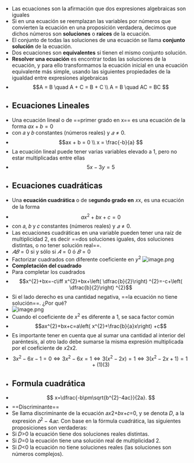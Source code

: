 - Las ecuaciones son la afirmación que dos expresiones algebraicas son iguales
- Si en una ecuación se reemplazan las variables por números que convierten la ecuación en una proposición verdadera, decimos que dichos números son **soluciones** o **raı́ces** de la ecuación.
- El conjunto de todas las soluciones de una ecuación se llama **conjunto solución** de la ecuación.
- Dos ecuaciones son **equivalentes** si tienen el mismo conjunto solución.
- **Resolver una ecuación** es encontrar todas las soluciones de la ecuación, y para ello transformamos la ecuación inicial en una ecuación equivalente más simple, usando las siguientes propiedades de la igualdad entre expresiones algebraicas
- $$A = B  \quad A + C = B + C \\
  A = B  \quad AC = BC
  $$
- ## Ecuaciones Lineales
- Una ecuación lineal o de ==primer grado en x== es una ecuación de la forma $ax + b = 0$
- con 𝑎 y 𝑏 constantes (números reales) y $𝑎≠0.$
- $$ax + b = 0 \\ 
  x = \frac{-b}{a}
  $$
- La ecuación lineal puede tener varias variables elevado a 1, pero no estar multiplicadas entre ellas
- $$5x - 3y = 5$$
- ## Ecuaciones cuadráticas
- Una **ecuación cuadrática** o de s**egundo grado en** 𝑥x, es una ecuación de la forma
- $$ax^2 + bx + c = 0$$
- con 𝑎, 𝑏 y 𝑐 constantes (números reales) y $𝑎≠0$.
- Las ecuaciones cuadráticas en una variable pueden tener una raı́z de multiplicidad 2, es decir ==dos soluciones iguales, dos soluciones distintas, o no tener solución real==.
- $𝐴𝐵=0$ si y sólo si $𝐴=0$ ó $𝐵=0$
- Factorizar cuadrados con diferente coeficiente en $y^2$ ![image.png](../assets/image_1663691070169_0.png)
- **Completación del cuadrado**
- Para completar los cuadrados
- $$x^{2}+bx=-c\iff x^{2}+bx+\left( \dfrac{b}{2}\right) ^{2}=-c+\left( \dfrac{b}{2}\right) ^{2}$$
- Si el lado derecho es una cantidad negativa, ==la ecuación no tiene solución==. ¿Por qué?
- ![image.png](../assets/image_1663692633794_0.png)
- Cuando el coeficiente de $x^2$ es diferente a 1, se saca factor común
- $$ax^{2}+bx+c=a\left( x^{2}+\frac{b}{a}x\right) +c$$
- Es importante tener en cuenta que al sumar una cantidad al interior del paréntesis, al otro lado debe sumarse la misma expresión multiplicada por el coeficiente de 𝑥2x2.
- $$3x^{2}-6x-1=0\Longleftrightarrow3x^{2}-6x=1\Longleftrightarrow 3\left( x^{2}-2x\right) =1\Longleftrightarrow3\left( x^{2}-2x+1\right) =1+(1)(3)
  $$
- ## Formula cuadrática
- $$
  x=\dfrac{-b\pm\sqrt{b^{2}-4ac}}{2a}.
  $$
- ==Discriminante==
- Se llama discriminante de la ecuación 𝑎𝑥2+𝑏𝑥+𝑐=0, y se denota 𝐷, a la expresión $𝑏^2−4𝑎𝑐$. Con base en la fórmula cuadrática, las siguientes proposiciones son verdaderas:
- Si 𝐷>0 la ecuación tiene dos soluciones reales distintas.
- Si 𝐷=0 la ecuación tiene una solución real de multiplicidad 2.
- Si 𝐷<0 la ecuación no tiene soluciones reales (las soluciones son números complejos).